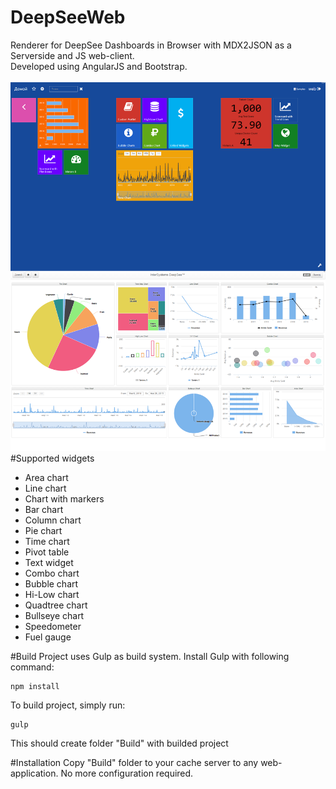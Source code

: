 # DeepSeeWeb
Renderer for DeepSee Dashboards in Browser with MDX2JSON as a Serverside and JS web-client.<br>
Developed using AngularJS and Bootstrap.<br><br>
![DeepSeeWeb screenshot](/screenshot.png?raw=true "DeepSeeWeb screenshot")<br>
#Supported widgets
* Area chart
* Line chart
* Chart with markers
* Bar chart
* Column chart
* Pie chart
* Time chart
* Pivot table
* Text widget
* Combo chart
* Bubble chart
* Hi-Low chart
* Quadtree chart
* Bullseye chart
* Speedometer
* Fuel gauge

#Build
Project uses Gulp as build system. Install Gulp with following command:
```
npm install
```
To build project, simply run:
```
gulp
```
This should create folder "Build" with builded project

#Installation
Copy "Build" folder to your cache server to any web-application. No more configuration required.


